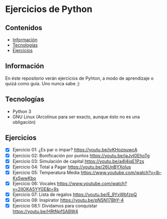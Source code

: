 # Ejercicios de Python

## Contenidos

- [Información](#Información)
- [Tecnologías](#Tecnologías)
- [Ejercicios](#Ejercicios)

## Información

En éste repositorio verán ejercicios de Pyhton, a modo de aprendizaje o quizá
como guía. Uno nunca sabe ;)

## Tecnologías

- Python 3
- GNU Linux (Arcolinux para ser exacto, aunque ésto no es una obligación)

## Ejercicios

- [x] Ejercicio 01: ¿Es par o impar?                                    https://youtu.be/ivKHozpuwcA
- [x] Ejercicio 02: Bonificación por puntos                             https://youtu.be/jaJyt0EhoTg
- [x] Ejercicio 03: Simulación de capital                               https://youtu.be/a4I4iqE1Pzs
- [x] Ejercicio 04: Total a Pagar                                       https://youtu.be/26UnBYXolus
- [x] Ejercicio 05: Temperatura Media                                   https://www.youtube.com/watch?v=lb-Kx5wwKbo
- [x] Ejercicio 06: Vocales                                             https://www.youtube.com/watch?v=2IIOKA5YYGE&t=9s
- [x] Ejercicio 07: Lista de regalos                                    https://youtu.be/E_9YxWbfzpQ
- [x] Ejercicio 08: Inspirator                                          https://youtu.be/pNSN17BhY-4
- [X] Ejercicio 08.1: Dividamos para conquistar                         https://youtu.be/HRtNpfSABW4
